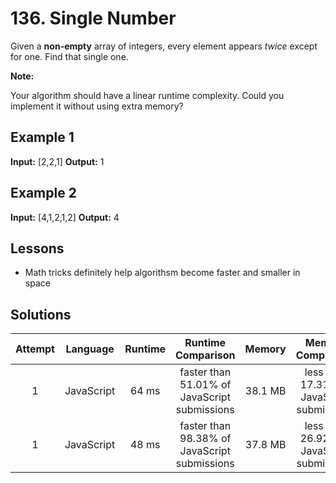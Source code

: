 # 136. Single Number

Given a **non-empty** array of integers, every element appears _twice_ except for one. Find that single one.

**Note:**

Your algorithm should have a linear runtime complexity. Could you implement it without using extra memory?

## Example 1

**Input:** [2,2,1]
**Output:** 1

## Example 2

**Input:** [4,1,2,1,2]
**Output:** 4

## Lessons

- Math tricks definitely help algorithsm become faster and smaller in space

## Solutions

|Attempt|Language|Runtime|Runtime Comparison|Memory|Memory Comparison|
|:-:|:-:|:-:|:-:|:-:|:-:|
|1|JavaScript|64 ms|faster than 51.01% of JavaScript submissions|38.1 MB|less than 17.31% of JavaScript submissions|
|1|JavaScript|48 ms|faster than 98.38% of JavaScript submissions|37.8 MB|less than 26.92% of JavaScript submissions|
